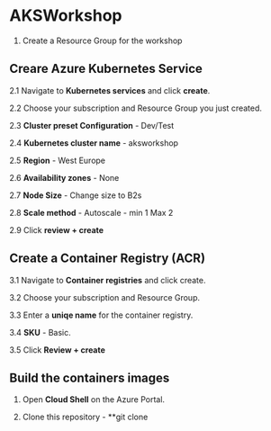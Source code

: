# AKSWorkshop

  1. Create a Resource Group for the workshop

## Creare Azure Kubernetes Service

   2.1 Navigate to **Kubernetes services** and click **create**.

   2.2 Choose your subscription and Resource Group you just created.

   2.3 **Cluster preset Configuration** - Dev/Test
    
   2.4 **Kubernetes cluster name** - aksworkshop

   2.5 **Region** - West Europe

   2.6 **Availability zones** - None

   2.7 **Node Size** - Change size to B2s

   2.8 **Scale method** - Autoscale - min 1 Max 2
    
   2.9 Click **review + create** 
    
    
## Create a Container Registry (ACR)

   3.1 Navigate to **Container registries** and click create.

   3.2 Choose your subscription and Resource Group.

   3.3 Enter a **uniqe name** for the container registry.

   3.4 **SKU** - Basic.

   3.5 Click **Review + create**
 
    
## Build the containers images

  1. Open **Cloud Shell** on the Azure Portal.

  2. Clone this repository - **git clone 
